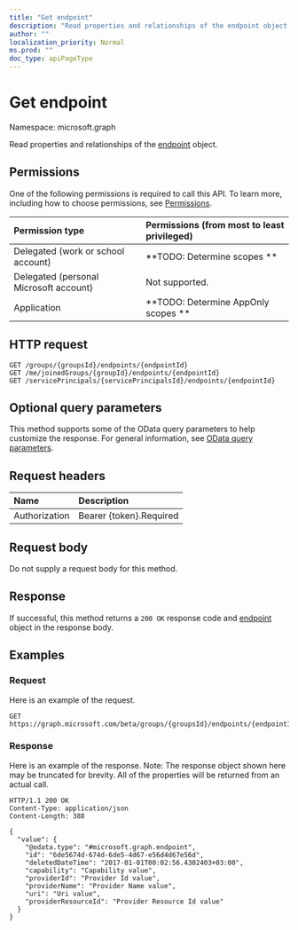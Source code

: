 ```yaml
---
title: "Get endpoint"
description: "Read properties and relationships of the endpoint object."
author: ""
localization_priority: Normal
ms.prod: ""
doc_type: apiPageType
---
```


# Get endpoint

Namespace: microsoft.graph

Read properties and relationships of the [endpoint](../resources/endpoint.md) object.

## Permissions
One of the following permissions is required to call this API. To learn more, including how to choose permissions, see [Permissions](/concepts/permissions-reference.md).

|Permission type|Permissions (from most to least privileged)|
|:---|:---|
|Delegated (work or school account)|**TODO: Determine scopes **|
|Delegated (personal Microsoft account)|Not supported.|
|Application|**TODO: Determine AppOnly scopes **|

## HTTP request
<!-- {
  "blockType": "ignored"
}
-->
``` http
GET /groups/{groupsId}/endpoints/{endpointId}
GET /me/joinedGroups/{groupId}/endpoints/{endpointId}
GET /servicePrincipals/{servicePrincipalsId}/endpoints/{endpointId}
```

## Optional query parameters
This method supports some of the OData query parameters to help customize the response. For general information, see [OData query parameters](/graph/query-parameters).

## Request headers
|Name|Description|
|:---|:---|
|Authorization|Bearer {token}.Required|

## Request body
Do not supply a request body for this method.

## Response
If successful, this method returns a `200 OK` response code and [endpoint](../resources/endpoint.md) object in the response body.

## Examples

### Request
Here is an example of the request.
<!-- {
  "blockType": "request",
  "name": "get_endpoint"
}
-->
``` http
GET https://graph.microsoft.com/beta/groups/{groupsId}/endpoints/{endpointId}
```

### Response
Here is an example of the response. Note: The response object shown here may be truncated for brevity. All of the properties will be returned from an actual call.
<!-- {
  "blockType": "response",
  "truncated": true,
  "@odata.type": "microsoft.graph.endpoint"
}
-->
``` http
HTTP/1.1 200 OK
Content-Type: application/json
Content-Length: 388

{
  "value": {
    "@odata.type": "#microsoft.graph.endpoint",
    "id": "6de5674d-674d-6de5-4d67-e56d4d67e56d",
    "deletedDateTime": "2017-01-01T00:02:56.4302403+03:00",
    "capability": "Capability value",
    "providerId": "Provider Id value",
    "providerName": "Provider Name value",
    "uri": "Uri value",
    "providerResourceId": "Provider Resource Id value"
  }
}
```

